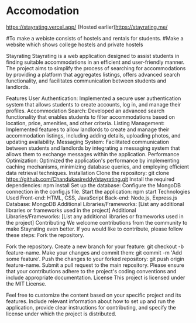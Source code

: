 # Accomodation
https://stayrating.vercel.app/
(Hosted earlier)https://stayrating.me/

#To make a webiste consists of hostels and rentals for students. #Make a website which shows college hostels and private hostels

Stayrating
Stayrating is a web application designed to assist students in finding suitable accommodations in an efficient and user-friendly manner. The project aims to simplify the process of searching for accommodations by providing a platform that aggregates listings, offers advanced search functionality, and facilitates communication between students and landlords.

Features
User Authentication: Implemented a secure user authentication system that allows students to create accounts, log in, and manage their profiles.
Accommodation Search: Developed an advanced search functionality that enables students to filter accommodations based on location, price, amenities, and other criteria.
Listing Management: Implemented features to allow landlords to create and manage their accommodation listings, including adding details, uploading photos, and updating availability.
Messaging System: Facilitated communication between students and landlords by integrating a messaging system that allows them to exchange messages within the application.
Performance Optimization: Optimized the application's performance by implementing caching mechanisms, minimizing database queries, and employing efficient data retrieval techniques.
Installation
Clone the repository: git clone https://github.com/Chandukasireddy/stayrating.git
Install the required dependencies: npm install
Set up the database: Configure the MongoDB connection in the config.js file.
Start the application: npm start
Technologies Used
Front-end: HTML, CSS, JavaScript
Back-end: Node.js, Express.js
Database: MongoDB
Additional Libraries/Frameworks: [List any additional libraries or frameworks used in the project]
Additional Libraries/Frameworks: [List any additional libraries or frameworks used in the project]
Contributing
We welcome contributions from the community to make Stayrating even better. If you would like to contribute, please follow these steps:
Fork the repository.

Fork the repository.
Create a new branch for your feature: git checkout -b feature-name.
Make your changes and commit them: git commit -m 'Add some feature'.
Push the changes to your forked repository: git push origin feature-name.
Submit a pull request to the main repository.
Please ensure that your contributions adhere to the project's coding conventions and include appropriate documentation.
License This project is licensed under the MIT License.

Feel free to customize the content based on your specific project and its features. Include relevant information about how to set up and run the application, provide clear instructions for contributing, and specify the license under which the project is distributed.

